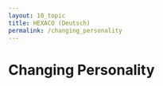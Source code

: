 ```yaml
---
layout: 10_topic
title: HEXACO (Deutsch)
permalink: /changing_personality
---
```


# Changing Personality




